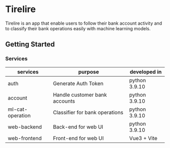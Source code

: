 # Tirelire

Tirelire is an app that enable users to follow their bank account activity and to classify their bank operations easily with machine learning models.

## Getting Started


### Services
| services         | purpose                        | developed in  |
|------------------|--------------------------------|---------------|
| auth             | Generate Auth Token            | python 3.9.10 |
| account          | Handle customer bank accounts  | python 3.9.10 |
| ml-cat-operation | Classifier for bank operations | python 3.9.10 |
| web-backend      | Back-end for web UI            | python 3.9.10 |
| web-frontend     | Front-end for web UI           | Vue3 + Vite   |

